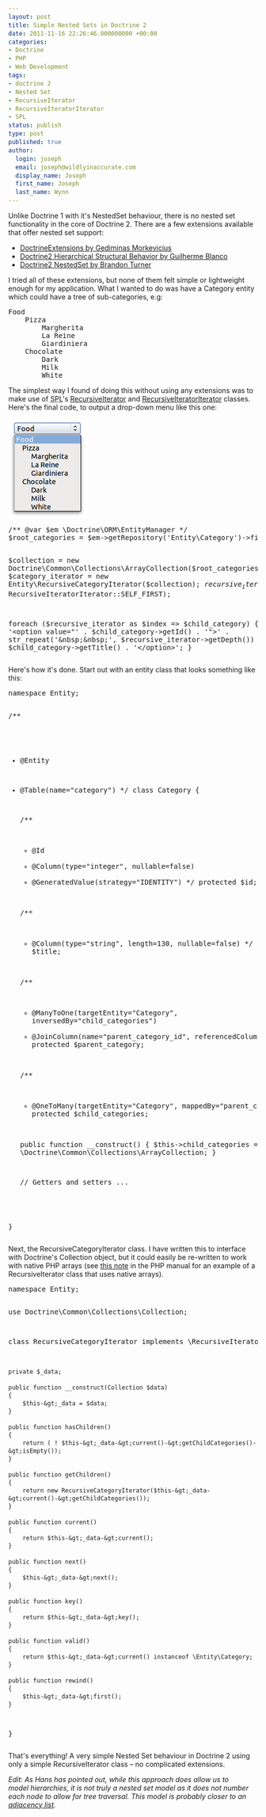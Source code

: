 ```yaml
---
layout: post
title: Simple Nested Sets in Doctrine 2
date: 2011-11-16 22:26:46.000000000 +00:00
categories:
- Doctrine
- PHP
- Web Development
tags:
- doctrine 2
- Nested Set
- RecursiveIterator
- RecursiveIteratorIterator
- SPL
status: publish
type: post
published: true
author:
  login: joseph
  email: joseph@wildlyinaccurate.com
  display_name: Joseph
  first_name: Joseph
  last_name: Wynn
---
```

<p>Unlike Doctrine 1 with it's NestedSet behaviour, there is no nested set functionality in the core of Doctrine 2. There are a few extensions available that offer nested set support:</p>
<ul>
<li><a href="https://github.com/l3pp4rd/DoctrineExtensions">DoctrineExtensions by Gediminas Morkevicius</a></li>
<li><a href="https://github.com/guilhermeblanco/Doctrine2-Hierarchical-Structural-Behavior">Doctrine2 Hierarchical Structural Behavior by Guilherme Blanco</a></li>
<li><a href="https://github.com/blt04/doctrine2-nestedset">Doctrine2 NestedSet by Brandon Turner</a></li>
</ul>
<p>I tried all of these extensions, but none of them felt simple or lightweight enough for my application. What I wanted to do was have a Category entity which could have a tree of sub-categories, e.g:<!--more--></p>
<pre class="no-highlight">Food
    Pizza
        Margherita
        La Reine
        Giardiniera
    Chocolate
        Dark
        Milk
        White</pre>
<p>The simplest way I found of doing this without using any extensions was to make use of <abbr title="Standard PHP Library">SPL</abbr>'s <a href="http://php.net/manual/en/class.recursiveiterator.php">RecursiveIterator</a> and <a href="http://www.php.net/manual/en/class.recursiveiteratoriterator.php">RecursiveIteratorIterator</a> classes. Here's the final code, to output a drop-down menu like this one:</p>
<p><a href="https://wildlyinaccurate.com/wp-content/uploads/2011/11/dropdown.png"><img class="size-full wp-image-322 aligncenter" title="Hierarchical Dropdown" alt="" src="assets/dropdown.png" width="162" height="200" /></a></p>
<pre class="highlight-php">/** @var $em \Doctrine\ORM\EntityManager */
$root_categories = $em-&gt;getRepository('Entity\Category')-&gt;findBy(array('parent_category' =&gt; null));

$collection = new Doctrine\Common\Collections\ArrayCollection($root_categories);
$category_iterator = new Entity\RecursiveCategoryIterator($collection);
$recursive_iterator = new RecursiveIteratorIterator($category_iterator, RecursiveIteratorIterator::SELF_FIRST);

foreach ($recursive_iterator as $index =&gt; $child_category)
{
    echo '&lt;option value="' . $child_category-&gt;getId() . '"&gt;' . str_repeat('&amp;nbsp;&amp;nbsp;', $recursive_iterator-&gt;getDepth()) . $child_category-&gt;getTitle() . '&lt;/option&gt;';
}</pre>
<p>Here's how it's done. Start out with an entity class that looks something like this:</p>
<pre class="highlight-php">namespace Entity;

/**
 * @Entity
 * @Table(name="category")
 */
class Category
{

    /**
     * @Id
     * @Column(type="integer", nullable=false)
     * @GeneratedValue(strategy="IDENTITY")
     */
    protected $id;

    /**
     * @Column(type="string", length=130, nullable=false)
     */
    protected $title;

    /**
     * @ManyToOne(targetEntity="Category", inversedBy="child_categories")
     * @JoinColumn(name="parent_category_id", referencedColumnName="id")
     */
    protected $parent_category;

    /**
     * @OneToMany(targetEntity="Category", mappedBy="parent_category")
     */
    protected $child_categories;

    public function __construct()
    {
        $this-&gt;child_categories = new \Doctrine\Common\Collections\ArrayCollection;
    }

    // Getters and setters ...

}</pre>
<p>Next, the RecursiveCategoryIterator class. I have written this to interface with Doctrine's Collection object, but it could easily be re-written to work with native PHP arrays (see <a href="http://www.php.net/manual/en/class.recursiveiterator.php#106034">this note</a> in the PHP manual for an example of a RecursiveIterator class that uses native arrays).</p>
<pre class="highlight-php">namespace Entity;

use Doctrine\Common\Collections\Collection;

class RecursiveCategoryIterator implements \RecursiveIterator
{

    private $_data;

    public function __construct(Collection $data)
    {
        $this-&gt;_data = $data;
    }

    public function hasChildren()
    {
        return ( ! $this-&gt;_data-&gt;current()-&gt;getChildCategories()-&gt;isEmpty());
    }

    public function getChildren()
    {
        return new RecursiveCategoryIterator($this-&gt;_data-&gt;current()-&gt;getChildCategories());
    }

    public function current()
    {
        return $this-&gt;_data-&gt;current();
    }

    public function next()
    {
        $this-&gt;_data-&gt;next();
    }

    public function key()
    {
        return $this-&gt;_data-&gt;key();
    }

    public function valid()
    {
        return $this-&gt;_data-&gt;current() instanceof \Entity\Category;
    }

    public function rewind()
    {
        $this-&gt;_data-&gt;first();
    }

}</pre>
<p>That's everything! A very simple Nested Set behaviour in Doctrine 2 using only a simple RecursiveIterator class – no complicated extensions.</p>
<p><em>Edit: As Hans has pointed out, while this approach does allow us to model hierarchies, it is not truly a nested set model as it does not number each node to allow for tree traversal. This model is probably closer to an <a href="http://en.wikipedia.org/wiki/Adjacency_list">adjacency list</a>.</em></p>
